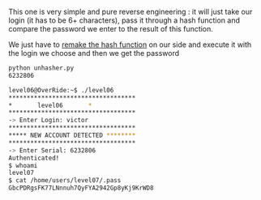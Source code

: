 This one is very simple and pure reverse engineering : it will just take our login (it has to be 6+ characters), pass it through a hash function and compare the password we enter to the result of this function.

We just have to [remake the hash function](./Ressources/unhasher.py) on our side and execute it with the login we choose and then we get the password

```bash
python unhasher.py 
6232806
```

```bash
level06@OverRide:~$ ./level06
***********************************
*		level06		  *
***********************************
-> Enter Login: victor
***********************************
***** NEW ACCOUNT DETECTED ********
***********************************
-> Enter Serial: 6232806
Authenticated!
$ whoami
level07
$ cat /home/users/level07/.pass
GbcPDRgsFK77LNnnuh7QyFYA2942Gp8yKj9KrWD8
```